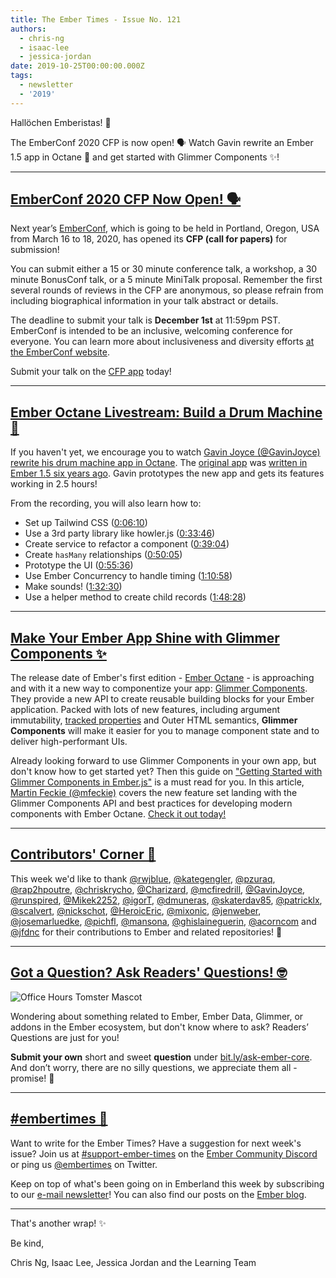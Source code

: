 ```yaml
---
title: The Ember Times - Issue No. 121
authors:
  - chris-ng
  - isaac-lee
  - jessica-jordan
date: 2019-10-25T00:00:00.000Z
tags:
  - newsletter
  - '2019'
---
```



Hallöchen Emberistas! 🐹

The EmberConf 2020 CFP is now open! 🗣️
Watch Gavin rewrite an Ember 1.5 app in Octane 🥁
and get started with Glimmer Components ✨!

<!-- READMORE -->

---


## [EmberConf 2020 CFP Now Open! 🗣️](https://cfp.emberconf.com/events/emberconf-2020/)

Next year’s [EmberConf](https://emberconf.com), which is going to be held in Portland, Oregon, USA from March 16 to 18, 2020, has opened its **CFP (call for papers)** for submission!

You can submit either a 15 or 30 minute conference talk, a workshop, a 30 minute BonusConf talk, or a 5 minute MiniTalk proposal. Remember the first several rounds of reviews in the CFP are anonymous, so please refrain from including biographical information in your talk abstract or details.

The deadline to submit your talk is **December 1st** at 11:59pm PST. EmberConf is intended to be an inclusive, welcoming conference for everyone. You can learn more about inclusiveness and diversity efforts [at the EmberConf website](https://emberconf.com/#/about/inclusiveness-at-emberconf).

Submit your talk on the [CFP app](https://cfp.emberconf.com/events/emberconf-2020/) today!

---

## [Ember Octane Livestream: Build a Drum Machine 🥁](https://www.youtube.com/watch?v=5znpEiwHpL4)

If you haven't yet, we encourage you to watch [Gavin Joyce (@GavinJoyce)](https://github.com/GavinJoyce) [rewrite his drum machine app in Octane](https://www.youtube.com/watch?v=5znpEiwHpL4). The [original app](http://emberbeats.gavinjoyce.com) was [written in Ember 1.5 six years ago](https://github.com/GavinJoyce/ember-beats/tree/ember-1.5). Gavin prototypes the new app and gets its features working in 2.5 hours!

From the recording, you will also learn how to:

- Set up Tailwind CSS ([0:06:10](https://youtu.be/5znpEiwHpL4?t=370))
- Use a 3rd party library like howler.js ([0:33:46](https://youtu.be/5znpEiwHpL4?t=2026))
- Create service to refactor a component ([0:39:04](https://youtu.be/5znpEiwHpL4?t=2344))
- Create `hasMany` relationships ([0:50:05](https://youtu.be/5znpEiwHpL4?t=3005))
- Prototype the UI ([0:55:36](https://youtu.be/5znpEiwHpL4?t=3336))
- Use Ember Concurrency to handle timing ([1:10:58](https://youtu.be/5znpEiwHpL4?t=4258))
- Make sounds! ([1:32:30](https://youtu.be/5znpEiwHpL4?t=5550))
- Use a helper method to create child records ([1:48:28](https://youtu.be/5znpEiwHpL4?t=6508))

---

## [Make Your Ember App Shine with Glimmer Components ✨](https://mfeckie.dev/glimmer-components-in-ember/)

The release date of Ember's first edition - [Ember Octane](https://blog.emberjs.com/2019/08/15/octane-release-plan.html) - is approaching and with it a new way to componentize your app: [Glimmer Components](https://emberjs.github.io/rfcs/0416-glimmer-components.html). They provide a new API to create reusable building blocks for your Ember application. Packed with lots of new features, including argument immutability, [tracked properties](https://emberjs.github.io/rfcs/0410-tracked-properties.html) and Outer HTML semantics, **Glimmer Components** will make it easier for you to manage component state and to deliver high-performant UIs.

Already looking forward to use Glimmer Components in your own app, but don't know how to get started yet? Then this guide on ["Getting Started with Glimmer Components in Ember.js"](https://mfeckie.dev/glimmer-components-in-ember/) is a must read for you. In this article, [Martin Feckie (@mfeckie)](https://github.com/mfeckie) covers the new feature set landing with the Glimmer Components API and best practices for developing modern components with Ember Octane. [Check it out today!](https://mfeckie.dev/glimmer-components-in-ember/)

---

## [Contributors' Corner 👏](https://guides.emberjs.com/release/contributing/repositories/)

<p>This week we'd like to thank <a href="https://github.com/rwjblue" target="gh-user">@rwjblue</a>, <a href="https://github.com/kategengler" target="gh-user">@kategengler</a>, <a href="https://github.com/pzuraq" target="gh-user">@pzuraq</a>, <a href="https://github.com/rap2hpoutre" target="gh-user">@rap2hpoutre</a>, <a href="https://github.com/chriskrycho" target="gh-user">@chriskrycho</a>, <a href="https://github.com/Charizard" target="gh-user">@Charizard</a>, <a href="https://github.com/mcfiredrill" target="gh-user">@mcfiredrill</a>, <a href="https://github.com/GavinJoyce" target="gh-user">@GavinJoyce</a>, <a href="https://github.com/runspired" target="gh-user">@runspired</a>, <a href="https://github.com/Mikek2252" target="gh-user">@Mikek2252</a>, <a href="https://github.com/igorT" target="gh-user">@igorT</a>, <a href="https://github.com/dmuneras" target="gh-user">@dmuneras</a>, <a href="https://github.com/skaterdav85" target="gh-user">@skaterdav85</a>, <a href="https://github.com/patricklx" target="gh-user">@patricklx</a>, <a href="https://github.com/scalvert" target="gh-user">@scalvert</a>, <a href="https://github.com/nickschot" target="gh-user">@nickschot</a>, <a href="https://github.com/HeroicEric" target="gh-user">@HeroicEric</a>, <a href="https://github.com/mixonic" target="gh-user">@mixonic</a>, <a href="https://github.com/jenweber" target="gh-user">@jenweber</a>, <a href="https://github.com/josemarluedke" target="gh-user">@josemarluedke</a>, <a href="https://github.com/pichfl" target="gh-user">@pichfl</a>, <a href="https://github.com/mansona" target="gh-user">@mansona</a>, <a href="https://github.com/ghislaineguerin" target="gh-user">@ghislaineguerin</a>, <a href="https://github.com/acorncom" target="gh-user">@acorncom</a> and <a href="https://github.com/jfdnc" target="gh-user">@jfdnc</a>  for their contributions to Ember and related repositories! 💖</p>

---

## [Got a Question? Ask Readers' Questions! 🤓](https://docs.google.com/forms/d/e/1FAIpQLScqu7Lw_9cIkRtAiXKitgkAo4xX_pV1pdCfMJgIr6Py1V-9Og/viewform)

<div class="blog-row">
  <img class="float-right small transparent padded" alt="Office Hours Tomster Mascot" title="Readers' Questions" src="/images/tomsters/officehours.png" />

  <p>Wondering about something related to Ember, Ember Data, Glimmer, or addons in the Ember ecosystem, but don't know where to ask? Readers’ Questions are just for you!</p>

  <p><strong>Submit your own</strong> short and sweet <strong>question</strong> under <a href="https://bit.ly/ask-ember-core" target="rq">bit.ly/ask-ember-core</a>. And don’t worry, there are no silly questions, we appreciate them all - promise! 🤞</p>
</div>

---

## [#embertimes 📰](https://blog.emberjs.com/tags/newsletter.html)

Want to write for the Ember Times? Have a suggestion for next week's issue? Join us at [#support-ember-times](https://discordapp.com/channels/480462759797063690/485450546887786506) on the [Ember Community Discord](https://discordapp.com/invite/zT3asNS) or ping us [@embertimes](https://twitter.com/embertimes) on Twitter.

Keep on top of what's been going on in Emberland this week by subscribing to our [e-mail newsletter](https://the-emberjs-times.ongoodbits.com/)! You can also find our posts on the [Ember blog](https://emberjs.com/blog/tags/newsletter.html).

---

That's another wrap! ✨

Be kind,

Chris Ng, Isaac Lee, Jessica Jordan and the Learning Team
